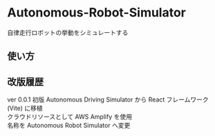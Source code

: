 # Autonomous-Robot-Simulator
自律走行ロボットの挙動をシミュレートする  
## 使い方
  
## 改版履歴
ver 0.0.1 初版  Autonomous Driving Simulator から React フレームワーク (Vite) に移植  
                クラウドリソースとして AWS Amplify を使用  
                名称を Autonomous Robot Simulator へ変更  